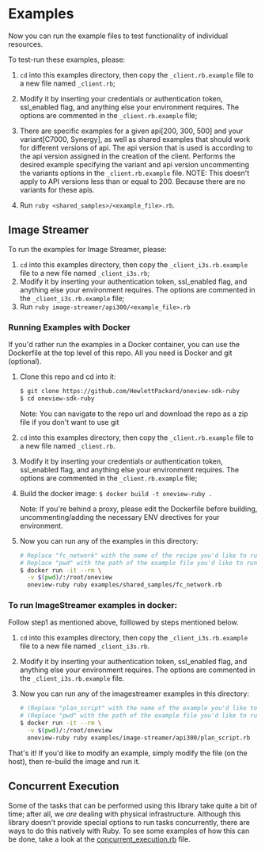 # Examples

Now you can run the example files to test functionality of individual resources.

To test-run these examples, please:
  1. `cd` into this examples directory, then copy the `_client.rb.example` file to a new file named `_client.rb`;
  2. Modify it by inserting your credentials or authentication token, ssl_enabled flag, and anything else your environment requires. The options are commented in the `_client.rb.example` file;
  3. There are specific examples for a given api[200, 300, 500] and your variant[C7000, Synergy], as well as shared examples that should work for different versions of api.
     The api version that is used is according to the api version assigned in the creation of the client.
     Performs the desired example specifying the variant and api version uncommenting the variants options in the `_client.rb.example` file.
     NOTE: This doesn't apply to API versions less than or equal to 200. Because there are no variants for these apis.

  4. Run `ruby <shared_samples>/<example_file>.rb`.

## Image Streamer

To run the examples for Image Streamer, please:
  1. `cd` into this examples directory, then copy the `_client_i3s.rb.example` file to a new file named `_client_i3s.rb`;
  2. Modify it by inserting your authentication token, ssl_enabled flag, and anything else your environment requires. The options are commented in the `_client_i3s.rb.example` file;
  3. Run `ruby image-streamer/api300/<example_file>.rb`
  
 ### Running Examples with Docker
If you'd rather run the examples in a Docker container, you can use the Dockerfile at the top level of this repo.
All you need is Docker and git (optional).

1. Clone this repo and cd into it:
   ```bash
   $ git clone https://github.com/HewlettPackard/oneview-sdk-ruby
   $ cd oneview-sdk-ruby
   ```

   Note: You can navigate to the repo url and download the repo as a zip file if you don't want to use git

2. `cd` into this examples directory, then copy the `_client.rb.example` file to a new file named `_client.rb`.

3. Modify it by inserting your credentials or authentication token, ssl_enabled flag, and anything else your environment requires. The options are commented in the `_client.rb.example` file;

4. Build the docker image: `$ docker build -t oneview-ruby .`

   Note: If you're behind a proxy, please edit the Dockerfile before building, uncommenting/adding the necessary ENV directives for your environment.

5. Now you can run any of the examples in this directory:
   ```bash
   # Replace "fc_network" with the name of the recipe you'd like to run.
   # Replace "pwd" with the path of the example file you'd like to run.
   $ docker run -it --rm \
     -v $(pwd)/:/root/oneview
     oneview-ruby ruby examples/shared_samples/fc_network.rb
   ```

### To run ImageStreamer examples in docker:

Follow step1 as mentioned above, folllowed by steps mentioned below.
1. `cd` into this examples directory, then copy the `_client_i3s.rb.example` file to a new file named `_client_i3s.rb`.

2. Modify it by inserting your authentication token, ssl_enabled flag, and anything else your environment requires. The options are commented in the `_client_i3s.rb.example` file.

3. Now you can run any of the imagestreamer examples in this directory:
   ```bash
   # (Replace "plan_script" with the name of the example you'd like to run)
   # (Replace "pwd" with the path of the example file you'd like to run)
   $ docker run -it --rm \
     -v $(pwd)/:/root/oneview
     oneview-ruby ruby examples/image-streamer/api300/plan_script.rb
   ```

That's it! If you'd like to modify an example, simply modify the file (on the host), then re-build the image and run it.

## Concurrent Execution

Some of the tasks that can be performed using this library take quite a bit of time; after all, we *are* dealing with physical infrastructure.
Although this library doesn't provide special options to run tasks concurrently, there are ways to do this natively with Ruby.
To see some examples of how this can be done, take a look at the [concurrent_execution.rb](concurrent_execution.rb) file.
